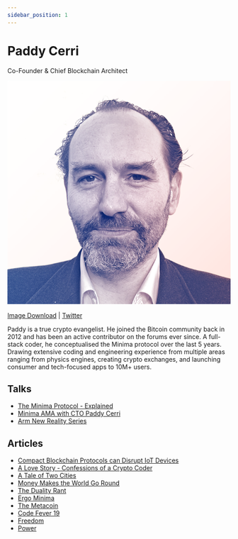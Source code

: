 ```yaml
---
sidebar_position: 1
---
```


# Paddy Cerri
Co-Founder & Chief Blockchain Architect 
 
![Paddy Cerri](/img/people/Paddy.png#width50)
 
[Image Download](/img/people/Paddy.png) | [Twitter](https://twitter.com/Spartacuswrecks) 
 
Paddy is a true crypto evangelist. He joined the Bitcoin community back in 2012 and has been an active contributor on the forums ever since. A full-stack coder, he conceptualised the Minima protocol over the last 5 years. Drawing extensive coding and engineering experience from multiple areas ranging from physics engines, creating crypto exchanges, and launching consumer and tech-focused apps to 10M+ users. 
 
## Talks 
 
- [The Minima Protocol - Explained](https://youtu.be/1NdZ3NFM)
- [Minima AMA with CTO Paddy Cerri](https://youtu.be/L9YJnRSLBEI)
- [Arm New Reality Series](https://youtu.be/XJKROBmF2GQ)
 
## Articles
 
- [Compact Blockchain Protocols can Disrupt IoT Devices](https://hackernoon.com/how-compact-blockchain-protocols-can-disrupt-iot-devices) 
- [A Love Story - Confessions of a Crypto Coder](https://minima.global/blog/a-love-story-confessions-of-a-crypto-coder) 
- [A Tale of Two Cities](https://minima.global/blog/a-tale-of-two-cities)
- [Money Makes the World Go Round](https://minima.global/blog/money-makes-the-world-go-round)
- [The Duality Rant](https://minima.global/blog/the-duality-rant)
- [Ergo Minima](https://minima.global/blog/ergo-minima)
- [The Metacoin](https://minima.global/blog/the-metacoin) 
- [Code Fever 19](https://minima.global/blog/code-fever-19)
- [Freedom](https://minima.global/blog/freedom)
- [Power](https://minima.global/blog/power)

